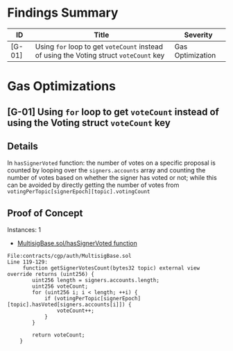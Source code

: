 # Findings Summary

| ID            | Title                                                                                  | Severity         |
| ------------- | -------------------------------------------------------------------------------------- | ---------------- |
| [G-01] | Using `for` loop to get `voteCount` instead of using the Voting struct `voteCount` key | Gas Optimization |

# Gas Optimizations

## [G-01] Using `for` loop to get `voteCount` instead of using the Voting struct `voteCount` key 

## Details

In `hasSignerVoted` function: the number of votes on a specific proposal is counted by looping over the `signers.accounts` array and counting the number of votes based on whether the signer has voted or not; while this can be avoided by directly getting the number of votes from `votingPerTopic[signerEpoch][topic].votingCount`

## Proof of Concept

Instances: 1

- [MultisigBase.sol/hasSignerVoted function](https://github.com/code-423n4/2023-07-axelar/blob/2f9b234bb8222d5fbe934beafede56bfb4522641/contracts/cgp/auth/MultisigBase.sol#L119-L129)

```solidity
File:contracts/cgp/auth/MultisigBase.sol
Line 119-129:
     function getSignerVotesCount(bytes32 topic) external view override returns (uint256) {
        uint256 length = signers.accounts.length;
        uint256 voteCount;
        for (uint256 i; i < length; ++i) {
            if (votingPerTopic[signerEpoch][topic].hasVoted[signers.accounts[i]]) {
                voteCount++;
            }
        }

        return voteCount;
    }
```
